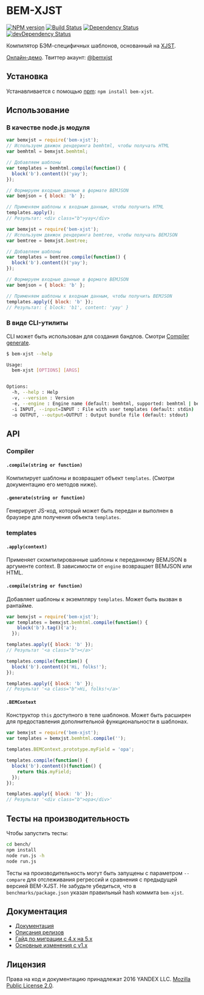 # BEM-XJST

[![NPM version](http://img.shields.io/npm/v/bem-xjst.svg?style=flat)](http://www.npmjs.org/package/bem-xjst)
[![Build Status](http://img.shields.io/travis/bem/bem-xjst/master.svg)](https://travis-ci.org/bem/bem-xjst)
[![Dependency Status](https://david-dm.org/bem/bem-xjst.svg)](https://david-dm.org/bem/bem-xjst)
[![devDependency Status](https://david-dm.org/bem/bem-xjst/dev-status.svg)](https://david-dm.org/bem/bem-xjst#info=devDependencies)

Компилятор БЭМ-специфичных шаблонов, основанный на [XJST](https://github.com/veged/xjst).

[Онлайн-демо](https://bem.github.io/bem-xjst/). Твиттер акаунт: [@bemxjst](https://twitter.com/bemxjst)

## Установка

Устанавливается с помощью [npm](https://npmjs.org): `npm install bem-xjst`.

## Использование

### В качестве node.js модуля

```js
var bemxjst = require('bem-xjst');
// Используем движок рендеринга bemhtml, чтобы получать HTML
var bemhtml = bemxjst.bemhtml;

// Добавляем шаблоны
var templates = bemhtml.compile(function() {
  block('b').content()('yay');
});

// Формируем входные данные в формате BEMJSON 
var bemjson = { block: 'b' };

// Применяем шаблоны к входным данным, чтобы получить HTML
templates.apply();
// Результат: <div class="b">yay</div>
```

```js
var bemxjst = require('bem-xjst');
// Используем движок рендеринга bemtree, чтобы получать BEMJSON
var bemtree = bemxjst.bemtree;

// Добавляем шаблоны
var templates = bemtree.compile(function() {
  block('b').content()('yay');
});

// Формируем входные данные в формате BEMJSON 
var bemjson = { block: 'b' };

// Применяем шаблоны к входным данным, чтобы получить BEMJSON
templates.apply({ block: 'b' });
// Результат: { block: 'b1', content: 'yay' }
```

### В виде CLI-утилиты

CLI может быть использован для создания бандлов. Смотри [Compiler
generate](#generatestring-or-function).

```bash
$ bem-xjst --help

Usage:
  bem-xjst [OPTIONS] [ARGS]


Options:
  -h, --help : Help
  -v, --version : Version
  -e, --engine : Engine name (default: bemhtml, supported: bemhtml | bemtree)
  -i INPUT, --input=INPUT : File with user templates (default: stdin)
  -o OUTPUT, --output=OUTPUT : Output bundle file (default: stdout)
```

## API

### Compiler

#### `.compile(string or function)`

Компилирует шаблоны и возвращает объект `templates`.
(Смотри документацию его методов ниже).

#### `.generate(string or function)`

Генерирует JS-код, который может быть передан и выполнен в браузере для
получения объекта `templates`.

### templates

#### `.apply(context)`

Применяет скомпилированные шаблоны к переданному BEMJSON в аргументе context.
В зависимости от `engine` возвращает BEMJSON или HTML.

#### `.compile(string or function)`

Добавляет шаблоны к экземпляру `templates`. Может быть вызван в рантайме.

```js
var bemxjst = require('bem-xjst');
var templates = bemxjst.bemhtml.compile(function() {
    block('b').tag()('a');
  });

templates.apply({ block: 'b' });
// Результат '<a class="b"></a>'

templates.compile(function() {
  block('b').content()('Hi, folks!');
});

templates.apply({ block: 'b' });
// Результат '<a class="b">Hi, folks!</a>'
```

#### `.BEMContext`

Конструктор `this` доступного в теле шаблонов. Может быть расширен для
предоставления дополнительной функциональности в шаблонах.

```js
var bemxjst = require('bem-xjst');
var templates = bemxjst.bemhtml.compile('');

templates.BEMContext.prototype.myField = 'opa';

templates.compile(function() {
  block('b').content()(function() {
    return this.myField;
  });
});

templates.apply({ block: 'b' });
// Результат '<div class="b">opa</div>'
```

## Тесты на производительность

Чтобы запустить тесты:

```bash
cd bench/
npm install
node run.js -h
node run.js
```

Тесты на производительность могут быть запущены с параметром `--compare`
для отслеживания регрессий и сравнения с предыдущей версией BEM-XJST. Не забудьте
 убедиться, что в `benchmarks/package.json` указан правильный hash коммита
 `bem-xjst`.

## Документация

 * [Документация](https://ru.bem.info/platform/bem-xjst/)
 * [Описания релизов](https://github.com/bem/bem-xjst/releases)
 * [Гайд по миграции с 4.x на 5.x](https://github.com/bem/bem-xjst/wiki/Migration-guide-from-4.x-to-5.x)
 * [Основные изменения с v1.x](https://github.com/bem/bem-xjst/wiki/Notable-changes-between-bem-xjst@1.x-and-bem-xjst@2.x)

## Лицензия

Права на код и документацию принадлежат 2016 YANDEX LLC.
[Mozilla Public License 2.0](LICENSE.txt).

[0]: https://github.com/bem/bem-xjst/wiki/Notable-changes-between-bem-xjst@1.x-and-bem-xjst@2.x
[1]: https://github.com/bem/bem-xjst/wiki/Notable-changes-between-bem-xjst@1.x-and-bem-xjst@2.x#this_str-is-gone
